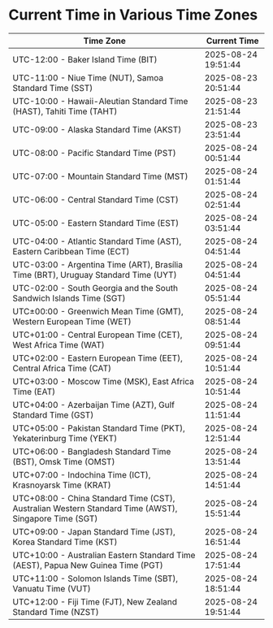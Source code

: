 # Current Time in Various Time Zones

| Time Zone | Current Time |
|-----------|--------------|
| UTC-12:00 - Baker Island Time (BIT) | 2025-08-24 19:51:44 |
| UTC-11:00 - Niue Time (NUT), Samoa Standard Time (SST) | 2025-08-23 20:51:44 |
| UTC-10:00 - Hawaii-Aleutian Standard Time (HAST), Tahiti Time (TAHT) | 2025-08-23 21:51:44 |
| UTC-09:00 - Alaska Standard Time (AKST) | 2025-08-23 23:51:44 |
| UTC-08:00 - Pacific Standard Time (PST) | 2025-08-24 00:51:44 |
| UTC-07:00 - Mountain Standard Time (MST) | 2025-08-24 01:51:44 |
| UTC-06:00 - Central Standard Time (CST) | 2025-08-24 02:51:44 |
| UTC-05:00 - Eastern Standard Time (EST) | 2025-08-24 03:51:44 |
| UTC-04:00 - Atlantic Standard Time (AST), Eastern Caribbean Time (ECT) | 2025-08-24 04:51:44 |
| UTC-03:00 - Argentina Time (ART), Brasília Time (BRT), Uruguay Standard Time (UYT) | 2025-08-24 04:51:44 |
| UTC-02:00 - South Georgia and the South Sandwich Islands Time (SGT) | 2025-08-24 05:51:44 |
| UTC±00:00 - Greenwich Mean Time (GMT), Western European Time (WET) | 2025-08-24 08:51:44 |
| UTC+01:00 - Central European Time (CET), West Africa Time (WAT) | 2025-08-24 09:51:44 |
| UTC+02:00 - Eastern European Time (EET), Central Africa Time (CAT) | 2025-08-24 10:51:44 |
| UTC+03:00 - Moscow Time (MSK), East Africa Time (EAT) | 2025-08-24 10:51:44 |
| UTC+04:00 - Azerbaijan Time (AZT), Gulf Standard Time (GST) | 2025-08-24 11:51:44 |
| UTC+05:00 - Pakistan Standard Time (PKT), Yekaterinburg Time (YEKT) | 2025-08-24 12:51:44 |
| UTC+06:00 - Bangladesh Standard Time (BST), Omsk Time (OMST) | 2025-08-24 13:51:44 |
| UTC+07:00 - Indochina Time (ICT), Krasnoyarsk Time (KRAT) | 2025-08-24 14:51:44 |
| UTC+08:00 - China Standard Time (CST), Australian Western Standard Time (AWST), Singapore Time (SGT) | 2025-08-24 15:51:44 |
| UTC+09:00 - Japan Standard Time (JST), Korea Standard Time (KST) | 2025-08-24 16:51:44 |
| UTC+10:00 - Australian Eastern Standard Time (AEST), Papua New Guinea Time (PGT) | 2025-08-24 17:51:44 |
| UTC+11:00 - Solomon Islands Time (SBT), Vanuatu Time (VUT) | 2025-08-24 18:51:44 |
| UTC+12:00 - Fiji Time (FJT), New Zealand Standard Time (NZST) | 2025-08-24 19:51:44 |
